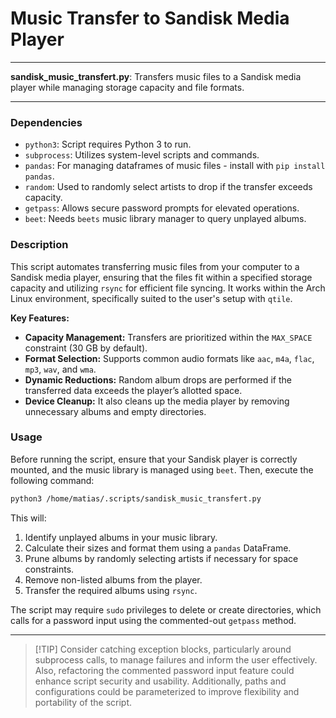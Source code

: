 # Music Transfer to Sandisk Media Player

---

**sandisk_music_transfert.py**: Transfers music files to a Sandisk media player while managing storage capacity and file formats.

---

### Dependencies

- `python3`: Script requires Python 3 to run.
- `subprocess`: Utilizes system-level scripts and commands.
- `pandas`: For managing dataframes of music files - install with `pip install pandas`.
- `random`: Used to randomly select artists to drop if the transfer exceeds capacity.
- `getpass`: Allows secure password prompts for elevated operations.
- `beet`: Needs `beets` music library manager to query unplayed albums.

### Description

This script automates transferring music files from your computer to a Sandisk media player, ensuring that the files fit within a specified storage capacity and utilizing `rsync` for efficient file syncing. It works within the Arch Linux environment, specifically suited to the user's setup with `qtile`.

**Key Features:**
- **Capacity Management:** Transfers are prioritized within the `MAX_SPACE` constraint (30 GB by default).
- **Format Selection:** Supports common audio formats like `aac`, `m4a`, `flac`, `mp3`, `wav`, and `wma`.
- **Dynamic Reductions:** Random album drops are performed if the transferred data exceeds the player’s allotted space.
- **Device Cleanup:** It also cleans up the media player by removing unnecessary albums and empty directories.

### Usage

Before running the script, ensure that your Sandisk player is correctly mounted, and the music library is managed using `beet`. Then, execute the following command:

```bash
python3 /home/matias/.scripts/sandisk_music_transfert.py
```

This will:
1. Identify unplayed albums in your music library.
2. Calculate their sizes and format them using a `pandas` DataFrame.
3. Prune albums by randomly selecting artists if necessary for space constraints.
4. Remove non-listed albums from the player.
5. Transfer the required albums using `rsync`.

The script may require `sudo` privileges to delete or create directories, which calls for a password input using the commented-out `getpass` method.

---

> [!TIP] Consider catching exception blocks, particularly around subprocess calls, to manage failures and inform the user effectively. Also, refactoring the commented password input feature could enhance script security and usability. Additionally, paths and configurations could be parameterized to improve flexibility and portability of the script.